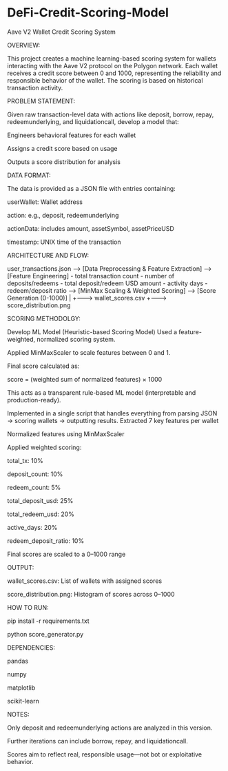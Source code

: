 # DeFi-Credit-Scoring-Model
Aave V2 Wallet Credit Scoring System

OVERVIEW:

This project creates a machine learning-based scoring system for wallets interacting with the Aave V2 protocol on the Polygon network. Each wallet receives a credit score between 0 and 1000, representing the reliability and responsible behavior of the wallet. The scoring is based on historical transaction activity.

PROBLEM STATEMENT:

Given raw transaction-level data with actions like deposit, borrow, repay, redeemunderlying, and liquidationcall, develop a model that:

Engineers behavioral features for each wallet

Assigns a credit score based on usage

Outputs a score distribution for analysis

DATA FORMAT:

The data is provided as a JSON file with entries containing:

userWallet: Wallet address

action: e.g., deposit, redeemunderlying

actionData: includes amount, assetSymbol, assetPriceUSD

timestamp: UNIX time of the transaction

ARCHITECTURE AND FLOW:

user_transactions.json
-->
[Data Preprocessing & Feature Extraction]
-->
[Feature Engineering]
        - total transaction count
        - number of deposits/redeems
        - total deposit/redeem USD amount
        - activity days
        - redeem/deposit ratio
-->
[MinMax Scaling & Weighted Scoring]
-->
[Score Generation (0-1000)]
        |
        +---> wallet_scores.csv
        +---> score_distribution.png

SCORING METHODOLGY:

Develop ML Model (Heuristic-based Scoring Model)
Used a feature-weighted, normalized scoring system.

Applied MinMaxScaler to scale features between 0 and 1.

Final score calculated as:

score = (weighted sum of normalized features) × 1000

This acts as a transparent rule-based ML model (interpretable and production-ready).

Implemented in a single script that handles everything from parsing JSON → scoring wallets → outputting results.
Extracted 7 key features per wallet

Normalized features using MinMaxScaler

Applied weighted scoring:

total_tx: 10%

deposit_count: 10%

redeem_count: 5%

total_deposit_usd: 25%

total_redeem_usd: 20%

active_days: 20%

redeem_deposit_ratio: 10%

Final scores are scaled to a 0–1000 range

OUTPUT:

wallet_scores.csv: List of wallets with assigned scores

score_distribution.png: Histogram of scores across 0–1000

HOW TO RUN:

pip install -r requirements.txt

python score_generator.py

DEPENDENCIES:

pandas

numpy

matplotlib

scikit-learn

NOTES:

Only deposit and redeemunderlying actions are analyzed in this version.

Further iterations can include borrow, repay, and liquidationcall.

Scores aim to reflect real, responsible usage—not bot or exploitative behavior.

